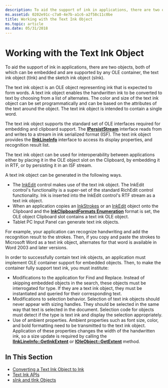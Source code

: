 ```yaml
---
description: To aid the support of ink in applications, there are two objects, both of which can be embedded and are supported by any OLE container, the text ink object (tInk) and the sketch ink object (sInk).
ms.assetid: 0202e91c-c7a0-4e7b-a1c6-a2f58c11c0be
title: Working with the Text Ink Object
ms.topic: article
ms.date: 05/31/2018
---
```


# Working with the Text Ink Object

To aid the support of ink in applications, there are two objects, both of which can be embedded and are supported by any OLE container, the text ink object (tInk) and the sketch ink object (sInk).

The text ink object is an OLE object representing ink that is expected to form words. A text ink object enables the handwritten ink to be converted to text by choosing from a list of alternates. The color and size of the text ink object can be set programmatically and can be based on the attributes of the text around the object. The text ink object is intended to contain a single word.

The text ink object supports the standard set of OLE interfaces required for embedding and clipboard support. The [**IPersistStream**](/windows/win32/api/objidl/nn-objidl-ipersiststream) interface reads from and writes to a stream in ink serialized format (ISF). The text ink object provides the [**IInkLineInfo**](/windows/desktop/api/msinkaut/nn-msinkaut-iinklineinfo) interface to access its display properties, and recognition result list.

The text ink object can be used for interoperability between applications either by placing it in the OLE object slot on the Clipboard, by embedding it in RTF, or by persisting it in an ISF stream.

A text ink object can be generated in the following ways.

-   The [InkEdit](inkedit-control-reference.md) control makes use of the text ink object. The InkEdit control's functionality is a super-set of the standard RichEdit control functionality. Ink is inserted into the InkEdit control's RTF stream as a text ink object.
-   When an application copies an [InkStrokes](/previous-versions/windows/desktop/legacy/ms703293(v=vs.85)) or an [InkEdit](inkedit-control-reference.md) object onto the Clipboard and the [**InkClipboardFormats Enumeration**](/windows/desktop/api/msinkaut/ne-msinkaut-inkclipboardformats) format is set, the OLE object Clipboard slot contains a text ink OLE object.
-   Tablet PC Input Panel can generate text ink objects.

For example, your application can recognize handwriting and add the recognition result to the strokes. Then, if you copy and paste the strokes to Microsoft Word as a text ink object, alternates for that word is available in Word 2003 and later versions.

In order to successfully contain text ink objects, an application must implement OLE container support for embedded objects. Then, to make the container fully support text ink, you must institute:

-   Modifications to the application for Find and Replace. Instead of skipping embedded objects in the search, these objects must be interrogated for type. If they are a text ink object, they must be instantiated and queried for their corresponding text.
-   Modifications to selection behavior. Selection of text ink objects should never appear with sizing handles. They should be selected in the same way that text is selected in the document. Selection code for objects must detect if the type is text ink and display the selection appropriately.
-   Use of ambient properties. Ambient properties such as font size, color, and bold formatting need to be transmitted to the text ink object. Application of these properties changes the width of the handwritten ink, so a size update is required by calling the [**IInkLineInfo::GetInkExtent**](/windows/desktop/api/msinkaut/nf-msinkaut-iinklineinfo-getinkextent) or [**IOleObject::GetExtent**](/windows/win32/api/oleidl/nf-oleidl-ioleobject-getextent) method.

## In This Section

-   [Converting a Text Ink Object to Ink](converting-a-text-ink-object-to-ink.md)
-   [Text Ink APIs](text-ink-apis.md)
-   [sInk and tInk Objects](sink-and-tink-objects.md)

 

 
